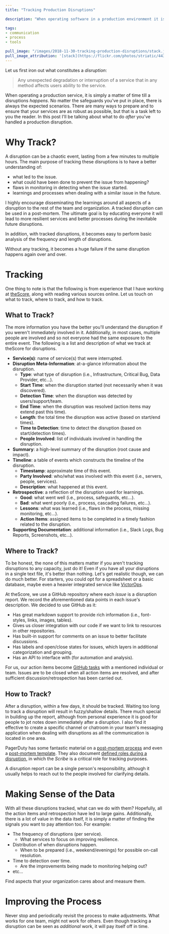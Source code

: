 ```yaml
---
title: "Tracking Production Disruptions"

description: "When operating software in a production environment it is expected to have some unplanned disruptions over time. While the primary task is to resolve the disruption so that the impact is minimized, it is still very much important to track the disruption itself. Disruption reports provide transparency to others, accountability in the actionable tasks, a place for discussion, categorical data, and also a summary of the event."

tags:
- communication
- process
- tools

pull_image: "/images/2018-11-30-tracking-production-disruptions/stack.jpg"
pull_image_attribution: '[stack](https://flickr.com/photos/striatic/443918201 "stack") by [striatic](https://flickr.com/people/striatic) is licensed under [CC BY](https://creativecommons.org/licenses/by/2.0/)'
---
```


Let us first iron out what constitutes a _disruption_:

> Any unexpected degradation or interruption of a service that in any method affects users ability to the service.

When operating a production service, it is simply a matter of time till a disruptions _happens_. No matter the safeguards you've put in place, there is always the expected scenarios. There are many ways to prepare and to ensure that your services are as robust as possible, but that is a task left to you the reader. In this post I'll be talking about what to do _after_ you've handled a production disruption.

# Why Track?

A disruption can be a chaotic event, lasting from a few minutes to multiple hours. The main purpose of tracking these disruptions is to have a better understanding of:

- what led to the issue.
- what could have been done to prevent the issue from happening?
- flaws in monitoring in detecting when the issue started.
- learnings and processes when dealing with a similar issue in the future.

I highly encourage disseminating the learnings around all aspects of a disruption to the rest of the team and organization. A tracked disruption can be used in a post-mortem. The ultimate goal is by educating everyone it will lead to more resilient services and better processes during the inevitable future disruptions.

In addition, with tracked disruptions, it becomes easy to perform basic analysis of the frequency and length of disruptions.

Without any tracking, it becomes a huge failure if the same disruption happens again over and over.

# Tracking

One thing to note is that the following is from experience that I have working at [theScore](http://company.thescore.com/), along with reading various sources online. Let us touch on what to track, where to track, and how to track.

## What to Track?

The more information you have the better you'll understand the disruption if you weren't immediately involved in it. Additionally, in most cases, multiple people are involved and so not everyone had the same exposure to the entire event. The following is a list and description of what we track at theScore for disruptions.

- **Service(s)**: name of service(s) that were interrupted.
- **Disruption Meta-Information**: at-a-glance information about the disruption.
   - **Type**: what type of disruption (i.e., Infrastructure, Critical Bug, Data Provider, etc...).
   - **Start Time**: when the disruption started (not necessarily when it was discovered).
   - **Detection Time**: when the disruption was detected by users/support/team.
   - **End Time**: when the disruption was resolved (action items may extend past this time).
   - **Length**: the total time the disruption was active (based on start/end times).
   - **Time to Detection**: time to detect the disruption (based on start/detection times).
   - **People Involved**: list of individuals involved in handling the disruption.
- **Summary**: a high-level summary of the disruption (root cause and impact).
- **Timeline**: a table of events which constructs the timeline of the disruption.
  - **Timestamp**: approximate time of this event.
  - **Party Involved**: who/what was involved with this event (i.e., servers, people, services).
  - **Description**: what happened at this event.
- **Retrospective**: a reflection of the disruption used for learnings.
  - **Good**: what went well (i.e., process, safeguards, etc...).
  - **Bad**: what went poorly (i.e., process, cascading failures, etc...).
  - **Lessons**: what was learned (i.e., flaws in the process, missing monitoring, etc...).
  - **Action Items**: assigned items to be completed in a timely fashion related to the disruption.
- **Supporting Documentation**: additional information (i.e., Slack Logs, Bug Reports, Screenshots, etc...).

## Where to Track?

To be honest, the none of this matters matter if you aren't tracking disruptions to any capacity, just do it! Even if you have all your disruptions in a single text file, it's better than nothing. Let's get realistic though, we can do much better. For starters, you could opt for a spreadsheet or a basic database, maybe even a heavier integrated service like [VictorOps](https://victorops.com/).

At theScore, we use a GitHub repository where each _issue_ is a disruption report. We record the aforementioned data points in each issue's description. We decided to use GitHub as it:

- Has great markdown support to provide rich information (i.e., font-styles, links, images, tables).
- Gives us closer integration with our code if we want to link to resources in other repositories.
- Has built-in support for comments on an issue to better facilitate discussions.
- Has labels and open/close states for issues, which layers in additional categorization and grouping.
- Has an API to interface with (for automation and analysis).

For us, our action items become [GitHub tasks](https://help.github.com/articles/about-task-lists/) with a mentioned individual or team. Issues are to be closed when all action items are resolved, and after sufficient discussion/retrospection has been carried out.

## How to Track?

After a disruption, within a few days, it should be tracked. Waiting too long to track a disruption will result in fuzzy/shallow details. There much special in building up the report, although from personal experience it is good for people to jot notes down immediately after a disruption. I also find it effective to create a specific channel or chatroom in your team's messaging application when dealing with disruptions as all the communication is located in one area.

PagerDuty has some fantastic material on a [post-mortem process](https://response.pagerduty.com/after/post_mortem_process/) and even a [post-mortem template](https://response.pagerduty.com/after/post_mortem_template/). They also document [defined roles during a disruption](https://response.pagerduty.com/before/different_roles/), in which the _Scribe_ is a critical role for tracking purposes.

A disruption report can be a single person's responsibility, although it usually helps to reach out to the people involved for clarifying details.

# Making Sense of the Data

With all these disruptions tracked, what can we do with them? Hopefully, all the action items and retrospection have led to large gains. Additionally, there is a lot of value in the data itself, it is simply a matter of finding the signals you want to pay attention too. For example:

- The frequency of disruptions (per service).
  - What services to focus on improving resilience.
- Distribution of when disruptions happen.
  - When to be prepared (i.e., weekend/evenings) for possible on-call resolution.
- Time to detection over time.
  - Are the improvements being made to monitoring helping out?
- etc...

Find aspects that your organization cares about and measure them.

# Improving the Process

Never stop and periodically revisit the process to make adjustments. What works for one team, might not work for others. Even though tracking a disruption can be seen as _additional_ work, it will pay itself off in time.
